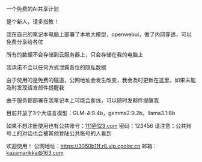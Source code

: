 一个免费的AI共享计划

是个新人，请多指教！

我在自己的笔记本电脑上部署了本地大模型，openwebui，做了内网穿透，可以免费分享给各位

所有的数据不会存储到云服务器上，只会存储在我的电脑上

我承诺不会以任何方式泄露各位的隐私数据

由于使用的是免费的隧道，公网地址会发生改变，我会及时更新在这里，如果未能及时发现请发邮件提醒我

由于服务都部署在我笔记本上可能会断线，可以随时发邮件提醒我

目前开放了3个大语言模型：GLM-4:9.4b，gemma2:9.2b，llama3.1:8b

如果不想注册使用也有公共账号：111@123.com  密码：123456
请注意：公共账号上的对话也会被其他登陆公共账号的人看到


欢迎使用！
公网地址：https://3050b11f.r8.vip.cpolar.cn
邮箱：kazamarikka@163.com
